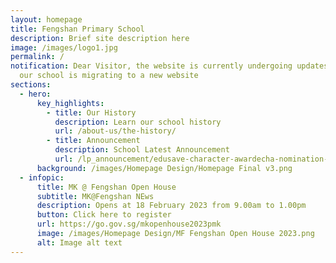 ```yaml
---
layout: homepage
title: Fengshan Primary School
description: Brief site description here
image: /images/logo1.jpg
permalink: /
notification: Dear Visitor, the website is currently undergoing updates and as
  our school is migrating to a new website
sections:
  - hero:
      key_highlights:
        - title: Our History
          description: Learn our school history
          url: /about-us/the-history/
        - title: Announcement
          description: School Latest Announcement
          url: /lp_announcement/edusave-character-awardecha-nomination-form-for-stakeholders-parents-coaches-psg/
      background: /images/Homepage Design/Homepage Final v3.png
  - infopic:
      title: MK @ Fengshan Open House
      subtitle: MK@Fengshan NEws
      description: Opens at 18 February 2023 from 9.00am to 1.00pm
      button: Click here to register
      url: https://go.gov.sg/mkopenhouse2023pmk
      image: /images/Homepage Design/MF Fengshan Open House 2023.png
      alt: Image alt text
---
```


